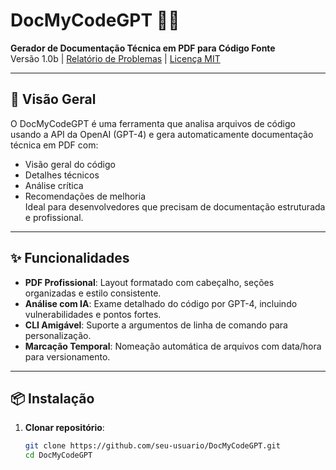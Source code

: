 # DocMyCodeGPT 📄🤖

**Gerador de Documentação Técnica em PDF para Código Fonte**  
Versão 1.0b | [Relatório de Problemas](https://github.com/seu-usuario/DocMyCodeGPT/issues) | [Licença MIT](LICENSE)

---

## 🚀 Visão Geral

O DocMyCodeGPT é uma ferramenta que analisa arquivos de código usando a API da OpenAI (GPT-4) e gera automaticamente documentação técnica em PDF com:
- Visão geral do código
- Detalhes técnicos
- Análise crítica
- Recomendações de melhoria  
Ideal para desenvolvedores que precisam de documentação estruturada e profissional.

---

## ✨ Funcionalidades

- **PDF Profissional**: Layout formatado com cabeçalho, seções organizadas e estilo consistente.
- **Análise com IA**: Exame detalhado do código por GPT-4, incluindo vulnerabilidades e pontos fortes.
- **CLI Amigável**: Suporte a argumentos de linha de comando para personalização.
- **Marcação Temporal**: Nomeação automática de arquivos com data/hora para versionamento.

---

## 📦 Instalação

1. **Clonar repositório**:
   ```bash
   git clone https://github.com/seu-usuario/DocMyCodeGPT.git
   cd DocMyCodeGPT
